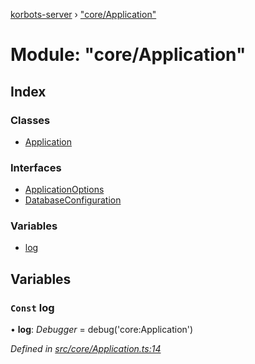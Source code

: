 [korbots-server](../README.md) › ["core/Application"](_core_application_.md)

# Module: "core/Application"

## Index

### Classes

* [Application](../classes/_core_application_.application.md)

### Interfaces

* [ApplicationOptions](../interfaces/_core_application_.applicationoptions.md)
* [DatabaseConfiguration](../interfaces/_core_application_.databaseconfiguration.md)

### Variables

* [log](_core_application_.md#const-log)

## Variables

### `Const` log

• **log**: *Debugger* = debug('core:Application')

*Defined in [src/core/Application.ts:14](https://github.com/Xisabla/Korbots/blob/256fa13/server/src/core/Application.ts#L14)*
